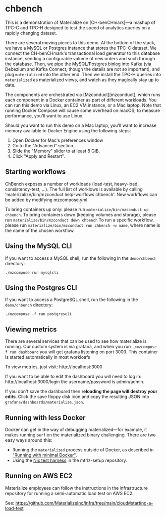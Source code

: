 # chbench

This is a demonstration of Materialize on [CH-benCHmark]—a mashup of TPC-C and
TPC-H designed to test the speed of analytics queries on a rapidly changing
dataset.

There are several moving pieces to this demo. At the bottom of the stack, we
have a MySQL or Postgres instance that stores the TPC-C dataset. We connect the
CH-benCHmark's transactional load generator to this database instance, sending a
configurable volume of new orders and such through the database. Then, we pipe the
MySQL/Postgres binlog into Kafka (via Debezium and Kafka Connect, though the details are
not so important), and plug `materialized` into the other end. Then we
install the TPC-H queries into `materialized` as materialized views, and watch
as they magically stay up to date.

The components are orchestrated via [Mzconduct][mzconduct], which
runs each component in a Docker container as part of different workloads. You can run this demo via Linux,
an EC2 VM instance, or a Mac laptop. Note that running Docker Compose will cause
some overhead on macOS; to measure performance, you'll want to use Linux.

Should you want to run this demo on a Mac laptop, you'll
want to increase memory available to Docker Engine using the following steps:
   1. Open Docker for Mac's preferences window
   2. Go to the "Advanced" section.
   3. Slide the "Memory" slider to at least 8 GiB.
   4. Click "Apply and Restart".

## Starting workflows

ChBench exposes a number of workloads (load-test, heavy-load, consistency-test, ...). The full list of worklows is available by calling 'materizalize/bin/mzconduct help-worflows chbench'. New workflows can be added by modifying mzcompose.yml

To bring containers up only: please run `materialize/bin/mzconduct up chbench`.
To bring containers down (keeping volumes and storage), please run `materialize/bin/mzconduct down chbench`
To run a specific workflow, please run `materialize/bin/mzconduct run chbench -w name`, where name is the name of the chosen workflow.

## Using the MySQL CLI

If you want to access a MySQL shell, run the following in the
`demo/chbench` directory:

```
./mzcompose run mysqlcli
```

## Using the Postgres CLI

If you want to access a PostgreSQL shell, run the following in the
`demo/chbench` directory:

```
./mzcompose -f run postgrescli
```

## Viewing metrics

There are several services that can be used to see how materialize is running. Our custom
system is via grafana, and when you run `./mzcompose -f run dashboard` you will get grafana
listening on port 3000. This container is started automatically in most workloafs

To view metrics, just visit: http://localhost:3000

If you want to be able to edit the dashboard you will need to log in:
http://localhost:3000/login the username/password is admin/admin.

If you don't save the dashboard then **reloading the page will destroy your edits**.
Click the save floppy disk icon and copy the resulting JSON into
`grafana/dashboards/materialize.json`.

## Running with less Docker

Docker can get in the way of debugging materialized—for example, it makes
running `perf` on the materialized binary challenging. There are two easy ways
around this:

  * Running the `materialized` process outside of Docker, as described in
    ["Running with minimal Docker"](docker-local.md).
  * Using the [Nix test harness][nix] in the mtrlz-setup repository.

[nix]: https://github.com/MaterializeInc/mtrlz-setup/tree/master/nix

## Running on AWS EC2

Materialize employees can follow the instructions in the infrastructure
repository for running a semi-automatic load test on AWS EC2.

See: https://github.com/MaterializeInc/infra/tree/main/cloud#starting-a-load-test
